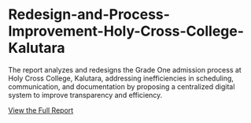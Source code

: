# Redesign-and-Process-Improvement-Holy-Cross-College-Kalutara
The report analyzes and redesigns the Grade One admission process at Holy Cross College, Kalutara, addressing inefficiencies in scheduling, communication, and documentation by proposing a centralized digital system to improve transparency and efficiency.

[View the Full Report](https://github.com/SanduniSilva/Redesign-and-Process-Improvement-Holy-Cross-College-Kalutara/blob/a50adc967ba0ec6afe2c93f446179ca9a12fecaf/Redesign%20and%20Process%20Improvement%20-%20Holy%20Cross%20College.pdf)
